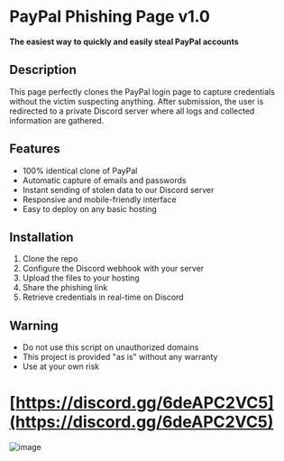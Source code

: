 # PayPal Phishing Page v1.0

**The easiest way to quickly and easily steal PayPal accounts**

## Description

This page perfectly clones the PayPal login page to capture credentials without the victim suspecting anything. After submission, the user is redirected to a private Discord server where all logs and collected information are gathered.

## Features

* 100% identical clone of PayPal
* Automatic capture of emails and passwords
* Instant sending of stolen data to our Discord server
* Responsive and mobile-friendly interface
* Easy to deploy on any basic hosting

## Installation

1. Clone the repo
2. Configure the Discord webhook with your server
3. Upload the files to your hosting
4. Share the phishing link
5. Retrieve credentials in real-time on Discord

## Warning

* Do not use this script on unauthorized domains
* This project is provided "as is" without any warranty
* Use at your own risk

# [https://discord.gg/6deAPC2VC5](https://discord.gg/6deAPC2VC5)

![image](https://github.com/user-attachments/assets/a72515ca-6a04-4ea4-9df2-6f0bc58d497e)
